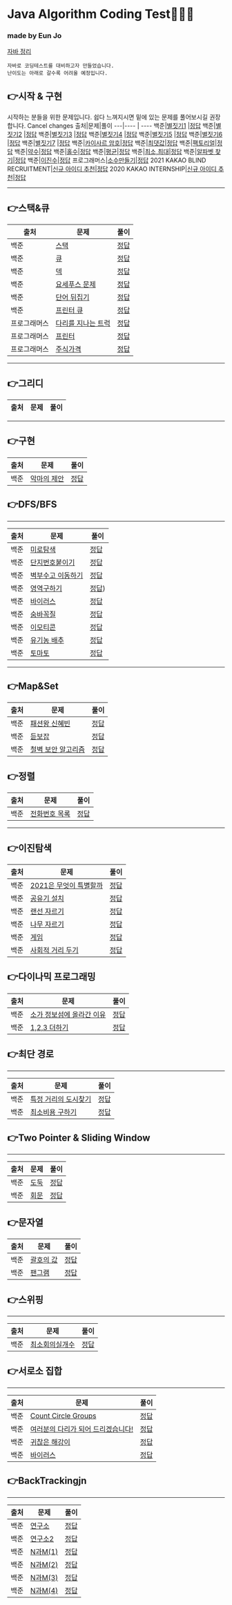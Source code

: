 # Java Algorithm Coding Test👩🏻‍💻
### made by Eun Jo
[자바 정리](https://github.com/corrvax/algorithm/blob/master/%EC%9E%90%EB%B0%94%20%EC%A0%95%EB%A6%AC.md)
~~~
자바로 코딩테스트를 대비하고자 만들었습니다.
난이도는 아래로 갈수록 어려울 예정입니다.
~~~
## 👉시작 & 구현
시작하는 분들을 위한 문제입니다. 쉽다 느껴지시면 밑에 있는 문제를 풀어보시길 권장합니다.
Cancel changes
출처|문제|풀이
---|---- | ---- 
백준|[별짓기1](https://www.acmicpc.net/problem/2438) |[정답](https://github.com/EJ-coding/algorithm/blob/master/implementation/Bj2438.java) 
백준|[별짓기2](https://www.acmicpc.net/problem/2439) |[정답](https://github.com/EJ-coding/algorithm/blob/master/implementation/Bj2439.java) 
백준|[별짓기3](https://www.acmicpc.net/problem/2440) |[정답](https://github.com/EJ-coding/algorithm/blob/master/implementation/Bj2440.java) 
백준|[별짓기4](https://www.acmicpc.net/problem/2441) |[정답](https://github.com/EJ-coding/algorithm/blob/master/implementation/Bj2441.java) 
백준|[별짓기5](https://www.acmicpc.net/problem/2442) |[정답](https://github.com/EJ-coding/algorithm/blob/master/implementation/Bj2442.java) 
백준|[별짓기6](https://www.acmicpc.net/problem/2443) |[정답](https://github.com/EJ-coding/algorithm/blob/master/implementation/Bj2443.java) 
백준|[별짓기7](https://www.acmicpc.net/problem/2444) |[정답](https://github.com/EJ-coding/algorithm/blob/master/implementation/Bj2444.java) 
백준|[카이사르 암호](https://www.acmicpc.net/problem/5598)|[정답](https://github.com/EJ-coding/algorithm/blob/master/implementation/Bj5598.java)
백준|[최댓값](https://www.acmicpc.net/problem/2562)|[정답](https://github.com/EJ-coding/algorithm/blob/master/implementation/Bj2562.java)
백준|[팩토리얼](https://www.acmicpc.net/problem/10872)|[정답](https://github.com/EJ-coding/algorithm/blob/master/implementation/Bj10872.java)
백준|[약수](https://www.acmicpc.net/problem/1037)|[정답](https://github.com/EJ-coding/algorithm/blob/master/implementation/Bj1037.java)
백준|[홀수](https://www.acmicpc.net/problem/2576)|[정답](https://github.com/EJ-coding/algorithm/blob/master/implementation/Bj2576.java)
백준|[평균](https://www.acmicpc.net/problem/1546)|[정답](https://github.com/EJ-coding/algorithm/blob/master/implementation/Bj1546.java)
백준|[최소,최대](https://www.acmicpc.net/problem/10818)|[정답](https://github.com/EJ-coding/algorithm/blob/master/implementation/Bj10818.java)
백준|[알파벳 찾기](https://www.acmicpc.net/problem/10809)|[정답](https://github.com/EJ-coding/algorithm/blob/master/implementation/Bj10809.java)
백준|[이진수](https://www.acmicpc.net/problem/3460)|[정답](https://github.com/EJ-coding/algorithm/blob/master/implementation/Bj3460.java)
프로그래머스|[소수만들기](https://programmers.co.kr/learn/courses/30/lessons/12977)|[정답](https://github.com/corrvax/algorithm/blob/master/implementation/Pro12977.java)
2021 KAKAO BLIND RECRUITMENT|[신규 아이디 추천](https://programmers.co.kr/learn/courses/30/lessons/72410)|[정답](https://github.com/corrvax/algorithm/blob/master/implementation/Pro71418.java)
2020 KAKAO INTERNSHIP|[신규 아이디 추천](https://programmers.co.kr/learn/courses/30/lessons/72410)|[정답](https://github.com/corrvax/algorithm/blob/master/implementation/Pro71418.java)


 ---
 ## 👉스택&큐
 출처|문제|풀이
 ---|----|----
 백준|[스택](https://www.acmicpc.net/problem/10828) | [정답](https://github.com/corrvax/algorithm/blob/master/stack_queue/Bj10828.java)
 백준|[큐](https://www.acmicpc.net/problem/10845) | [정답](https://github.com/corrvax/algorithm/blob/master/stack_queue/Bj10845.java)
 백준|[덱](https://www.acmicpc.net/problem/10866) | [정답](https://github.com/corrvax/algorithm/blob/master/stack_queue/Bj10866.java)
 백준|[요세푸스 문제](https://www.acmicpc.net/problem/1158) |[정답](https://github.com/corrvax/algorithm/blob/master/stack_queue/Bj1158.java)
 백준|[단어 뒤집기](https://www.acmicpc.net/problem/9093) | [정답](https://github.com/corrvax/algorithm/blob/master/stack_queue/Bj9093.java)
 백준|[프린터 큐](https://www.acmicpc.net/problem/1966) | [정답](https://github.com/corrvax/algorithm/blob/master/stack_queue/Bj1966.java)
 프로그래머스|[다리를 지나는 트럭](https://programmers.co.kr/learn/courses/30/lessons/42583)|[정답]()
 프로그래머스 |[프린터](https://programmers.co.kr/learn/courses/30/lessons/42587)|[정답]()
 프로그래머스|[주식가격](https://programmers.co.kr/learn/courses/30/lessons/42584)|[정답]()


---
##  👉그리디
 출처|문제|풀이
 ---|----|----


---
##  👉구현
 출처|문제|풀이
 ---|----|----
 백준|[악마의 제안](https://www.acmicpc.net/problem/23972)|[정답](https://github.com/corrvax/algorithm/blob/master/src/implementation/Bj23972.java)

##  👉DFS/BFS
---
 출처|문제|풀이
 ---|----|----
 백준|[미로탐색](https://www.acmicpc.net/problem/2178)|[정답](https://github.com/corrvax/algorithm/blob/master/dfs_bfs/Bj2178.java)
 백준|[단지번호붙이기](https://www.acmicpc.net/problem/2667)|[정답](https://github.com/corrvax/algorithm/blob/master/dfs_bfs/Bj2667.java)
 백준|[벽부수고 이동하기](https://www.acmicpc.net/problem/2206)|[정답](https://github.com/corrvax/algorithm/blob/master/dfs_bfs/Bj2206.java)
 백준|[영역구하기](https://www.acmicpc.net/problem/2583)|[정답](https://github.com/corrvax/algorithm/blob/master/dfs_bfs/Bj2583.java))
 백준|[바이러스](https://www.acmicpc.net/problem/2606)|[정답](https://github.com/corrvax/algorithm/blob/master/dfs_bfs/Bj2606.java)
 백준|[숨바꼭질](https://www.acmicpc.net/problem/1697)|[정답](https://github.com/corrvax/algorithm/blob/master/dfs_bfs/Bj1697.java)
 백준|[이모티콘](https://www.acmicpc.net/problem/14226)|[정답](https://github.com/corrvax/algorithm/blob/master/dfs_bfs/Bj14226.java)
 백준|[유기농 배추](https://www.acmicpc.net/problem/1012)|[정답](https://github.com/corrvax/algorithm/blob/master/dfs_bfs/Bj1012.java)
 백준|[토마토](https://www.acmicpc.net/problem/7576)|[정답](https://github.com/corrvax/algorithm/blob/master/dfs_bfs/Bj7576.java)
 
 ---
 ##  👉Map&Set
 출처|문제|풀이
 ---|----|----
 백준|[패션왕 신혜빈](https://www.acmicpc.net/problem/9375)|[정답](https://github.com/corrvax/algorithm/blob/master/src/map_set/Bj9375.java)
 백준|[듣보잡](https://www.acmicpc.net/problem/1764)|[정답](https://github.com/corrvax/algorithm/blob/master/src/map_set/Bj1764.java)
 백준|[철벽 보안 알고리즘](https://www.acmicpc.net/problem/9322)|[정답](https://github.com/corrvax/algorithm/blob/master/src/map_set/Bj9322.java)
 
##  👉정렬
 출처|문제|풀이
 ---|----|----
 백준|[전화번호 목록](https://www.acmicpc.net/problem/5052)|[정답](https://github.com/corrvax/algorithm/blob/master/src/sorting/Bj5052.java)
---
##  👉이진탐색
 출처|문제|풀이
 ---|----|----
 백준|[2021은 무엇이 특별할까](https://www.acmicpc.net/problem/24039)|[정답](https://github.com/corrvax/algorithm/blob/master/binarySearch/Bj24039.java)
 백준|[공유기 설치](https://www.acmicpc.net/problem/2110)|[정답](https://github.com/corrvax/algorithm/blob/master/binarySearch/Bj2110.java)
 백준|[랜선 자르기](https://www.acmicpc.net/problem/1654)|[정답](https://github.com/corrvax/algorithm/blob/master/binarySearch/Bj1654.java)
 백준|[나무 자르기](https://www.acmicpc.net/problem/2805)|[정답](https://github.com/corrvax/algorithm/blob/master/binary_search/Bj2805.java)
 백준|[게임](https://www.acmicpc.net/problem/1072)|[정답](https://github.com/corrvax/algorithm/blob/master/binary_search/Bj1072.java)
 백준|[사회적 거리 두기](https://www.acmicpc.net/problem/20917)|[정답](https://github.com/corrvax/algorithm/blob/master/binary_search/Bj20917.java)
 
 
##  👉다이나믹 프로그래밍
 출처|문제|풀이
 ---|----|----
 백준|[소가 정보섬에 올라간 이유](https://www.acmicpc.net/problem/17128)|[정답](https://github.com/corrvax/algorithm/blob/master/dynamic_programming/Bj17128.java)
 백준|[1,2,3 더하기](https://www.acmicpc.net/problem/9095)|[정답](https://github.com/corrvax/algorithm/blob/master/dynamic_programming/Bj9095.java)

##  👉최단 경로
---
 출처|문제|풀이
 ---|----|----
 백준|[특정 거리의 도시찾기](https://www.acmicpc.net/problem/18352)|[정답](https://github.com/corrvax/algorithm/blob/master/dijkstra/Bj18352.java)
 백준|[최소비용 구하기](https://www.acmicpc.net/problem/1916)|[정답](https://github.com/corrvax/algorithm/blob/master/dijkstra/Bj1916.java)


##  👉Two Pointer & Sliding Window
---
 출처|문제|풀이
 ---|---|---
 백준|[도둑](https://www.acmicpc.net/problem/13422)|[정답](https://github.com/corrvax/algorithm/blob/master/sliding_window/Bj13422.java)
 백준|[회문](https://www.acmicpc.net/problem/17609)|[정답](https://github.com/corrvax/https://github.com/corrvax/algorithm/blob/master/two_pointer/Bj17609.java)


##  👉문자열
 출처|문제|풀이
 ---|----|----
 백준|[괄호의 값](https://www.acmicpc.net/problem/2504)|[정답](https://github.com/corrvax/algorithm/blob/master/string_handle/Bj2504.java)
 백준|[팬그램](https://www.acmicpc.net/problem/10384)|[정답](https://github.com/corrvax/algorithm/blob/master/string_handle/Bj10384.java)
 
 ##  👉스위핑
---
 출처|문제|풀이
 ---|----|----
 백준|[최소회의실개수](https://www.acmicpc.net/problem/19598)|[정답](https://github.com/corrvax/algorithm/blob/master/line_sweeping/Bj19598.java)
 
  ##  👉서로소 집합
---
 출처|문제|풀이
 ---|----|----
 백준|[Count Circle Groups](https://www.acmicpc.net/problem/10216)|[정답](https://github.com/corrvax/algorithm/blob/master/disjoint_set/Bj10216.java)
 백준|[여러분의 다리가 되어 드리겠습니다!](https://www.acmicpc.net/problem/17352)|[정답](https://github.com/corrvax/algorithm/blob/master/disjoint_set/Bj17352.java)
 백준|[귀찮은 해강이](https://www.acmicpc.net/problem/24391)|[정답](https://github.com/corrvax/algorithm/blob/master/disjoint_set/Bj24391.java)
 백준|[바이러스](https://www.acmicpc.net/problem/2606)|[정답](https://github.com/corrvax/algorithm/blob/master/disjoint_set/Bj2606.java)


##  👉BackTrackingjn
---
출처|문제|풀이
---|----|----
백준|[연구소](https://www.acmicpc.net/problem/14502)|[정답](https://github.com/corrvax/algorithm/blob/master/backtracking/Bj14502.java)
백준|[연구소2](https://www.acmicpc.net/problem/17141)|[정답](https://github.com/corrvax/algorithm/blob/master/backtracking/Bj17141.java)
백준|[N과M(1)](https://www.acmicpc.net/problem/15649)|[정답](https://github.com/corrvax/algorithm/blob/master/backtracking/Bj15649.java)
백준|[N과M(2)](https://www.acmicpc.net/problem/15650)|[정답](https://github.com/corrvax/algorithm/blob/master/backtracking/Bj15650.java)
백준|[N과M(3)](https://www.acmicpc.net/problem/15651)|[정답](https://github.com/corrvax/algorithm/blob/master/backtracking/Bj15651.java)
백준|[N과M(4)](https://www.acmicpc.net/problem/15652)|[정답](https://github.com/corrvax/algorithm/blob/master/backtracking/Bj15652.java)
